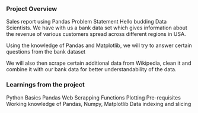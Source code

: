 ### Project Overview

 Sales report using Pandas Problem Statement Hello budding Data Scientists. We have with us a bank data set which gives information about the revenue of various customers spread across different regions in USA.

Using the knowledge of Pandas and Matplotlib, we will try to answer certain questions from the bank dataset

We will also then scrape certain additional data from Wikipedia, clean it and combine it with our bank data for better understandability of the data.


### Learnings from the project

 Python Basics Pandas Web Scrapping Functions Plotting Pre-requisites Working knowledge of Pandas, Numpy, Matplotlib Data indexing and slicing


